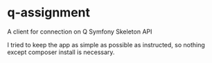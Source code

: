 # q-assignment
A client for connection on Q Symfony Skeleton API

I tried to keep the app as simple as possible as instructed, so nothing except composer install is necessary.
